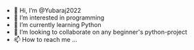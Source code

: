 - 👋 Hi, I’m @Yubaraj2022
- 👀 I’m interested in programming 
- 🌱 I’m currently learning Python
- 💞️ I’m looking to collaborate on any beginner's python-project
- 📫 How to reach me ...

<!---
Yubaraj2022/Yubaraj2022 is a ✨ special ✨ repository because its `README.md` (this file) appears on your GitHub profile.
You can click the Preview link to take a look at your changes.
--->
